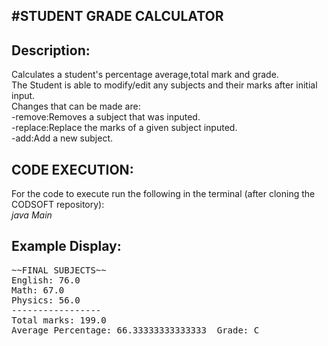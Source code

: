 #STUDENT GRADE CALCULATOR
---------------------
Description:
-----
Calculates a student's percentage average,total mark and grade.
<br>
The Student is able to modify/edit any subjects and their marks after initial input.
<br>
Changes that can be made are:<br>
-remove:Removes a subject that was inputed.<br>
-replace:Replace the marks of a given subject inputed.<br>
-add:Add a new subject.<br>


CODE EXECUTION:
---------------
For the code to execute run the following in the terminal (after cloning the CODSOFT repository):<br>
*java Main*

Example Display:
----
<pre>
~~FINAL SUBJECTS~~
English: 76.0
Math: 67.0
Physics: 56.0
-----------------
Total marks: 199.0
Average Percentage: 66.33333333333333  Grade: C
</pre>
